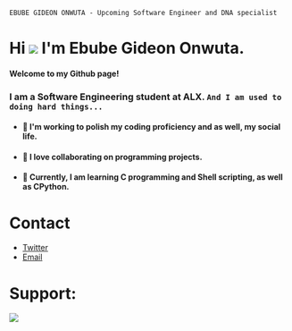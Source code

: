 ```
EBUBE GIDEON ONWUTA - Upcoming Software Engineer and DNA specialist
```
# Hi  ![](https://user-images.githubusercontent.com/18350557/176309783-0785949b-9127-417c-8b55-ab5a4333674e.gif) I'm Ebube Gideon Onwuta.

#### Welcome to my Github page!
### I am a Software Engineering student at ALX. `And I am used to doing hard things...`

- #### 🔭 I'm working to polish my coding proficiency and as well, my social life.
- #### 👯 I love collaborating on programming projects.
- #### 🧠  Currently, I am learning C programming and Shell scripting, as well as CPython.

# Contact 
* [Twitter](https://twitter.com/EbubeStar)
* [Email](mailto:onwutaebubegideon1555@gmail.com)


# Support:
<a href="https://www.buymeacoffee.com/onwutaebube"><img src="https://img.buymeacoffee.com/button-api/?text=Support this talent&emoji=✨&slug=onwutaebube&button_colour=FFDD00&font_colour=000000&font_family=Cookie&outline_colour=000000&coffee_colour=ffffff" /></a>
